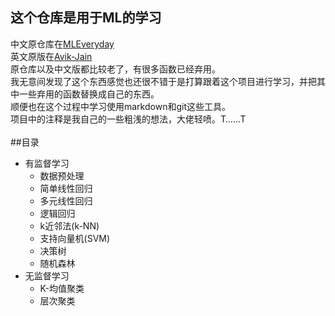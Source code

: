 ## 这个仓库是用于ML的学习
中文原仓库在[MLEveryday](https://github.com/MLEveryday/100-Days-Of-ML-Code)<br>
英文原版在[Avik-Jain](https://github.com/Avik-Jain/100-Days-Of-ML-Code)<br>
原仓库以及中文版都比较老了，有很多函数已经弃用。<br>
我无意间发现了这个东西感觉也还很不错于是打算跟着这个项目进行学习，并把其中一些弃用的函数替换成自己的东西。<br>
顺便也在这个过程中学习使用markdown和git这些工具。<br>
项目中的注释是我自己的一些粗浅的想法，大佬轻喷。T……T<br>
<br>
##目录
* 有监督学习
  * 数据预处理
  * 简单线性回归
  * 多元线性回归
  * 逻辑回归
  * k近邻法(k-NN)
  * 支持向量机(SVM)
  * 决策树
  * 随机森林
* 无监督学习
  * K-均值聚类
  * 层次聚类  
